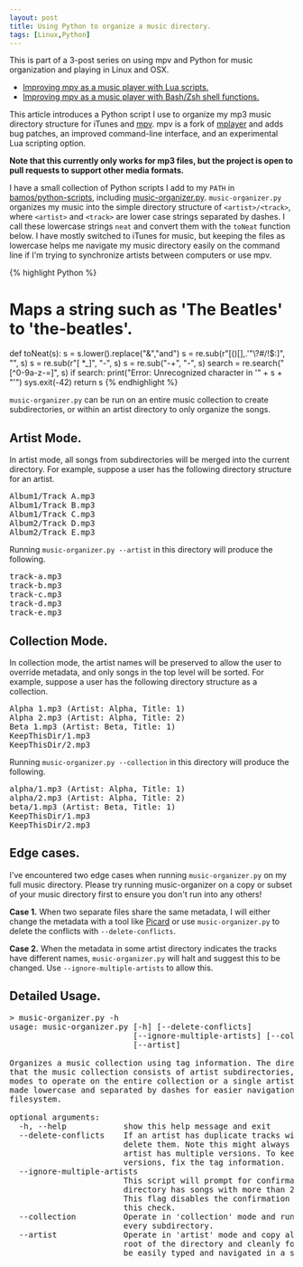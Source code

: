 ```yaml
---
layout: post
title: Using Python to organize a music directory.
tags: [Linux,Python]
---
```


This is part of a 3-post series on using mpv and Python
for music organization and playing in Linux and OSX.

+ [Improving mpv as a music player with Lua scripts.][mpv-lua-scripting]
+ [Improving mpv as a music player with Bash/Zsh shell functions.][mpv-shell-rc]

This article introduces a Python script I use to organize my
mp3 music directory structure for iTunes and [mpv][mpv].
mpv is a fork of [mplayer][mplayer] and adds
bug patches, an improved command-line interface, and
an experimental Lua scripting option.

__Note that this currently only works for mp3 files,
but the project is open to pull requests to support
other media formats.__

I have a small collection of Python scripts I add to my `PATH`
in [bamos/python-scripts][python-scripts], including
[music-organizer.py][music-organizer.py].
`music-organizer.py` organizes my music into the simple directory
structure of `<artist>/<track>`, where `<artist>` and `<track>` are
lower case strings separated by dashes.
I call these lowercase strings `neat` and convert them with the `toNeat`
function below.
I have mostly switched to iTunes for music, but keeping the files
as lowercase helps me navigate my music directory easily on the command
line if I'm trying to synchronize artists between computers or
use mpv.

{% highlight Python %}
# Maps a string such as 'The Beatles' to 'the-beatles'.
def toNeat(s):
  s = s.lower().replace("&","and")
  s = re.sub(r"[()\[\],.'\"\\\?\#/\!\$\:]", "", s)
  s = re.sub(r"[ \*\_]", "-", s)
  s = re.sub("-+", "-", s)
  search = re.search("[^0-9a-z\-\=]", s)
  if search:
    print("Error: Unrecognized character in '" + s + "'")
    sys.exit(-42)
  return s
{% endhighlight %}

`music-organizer.py` can be run on an entire music collection to
create subdirectories, or within an artist directory to only
organize the songs.

## Artist Mode.
In artist mode, all songs from subdirectories will be merged into
the current directory.
For example, suppose a user has the following directory structure
for an artist.

<pre>
Album1/Track A.mp3
Album1/Track B.mp3
Album1/Track C.mp3
Album2/Track D.mp3
Album2/Track E.mp3
</pre>

Running `music-organizer.py --artist` in this directory will
produce the following.

<pre>
track-a.mp3
track-b.mp3
track-c.mp3
track-d.mp3
track-e.mp3
</pre>

## Collection Mode.
In collection mode, the artist names will be preserved to allow
the user to override metadata, and only songs in the top level will
be sorted.
For example, suppose a user has the following directory structure
as a collection.

<pre>
Alpha 1.mp3 (Artist: Alpha, Title: 1)
Alpha 2.mp3 (Artist: Alpha, Title: 2)
Beta 1.mp3 (Artist: Beta, Title: 1)
KeepThisDir/1.mp3
KeepThisDir/2.mp3
</pre>

Running `music-organizer.py --collection` in this directory will
produce the following.

<pre>
alpha/1.mp3 (Artist: Alpha, Title: 1)
alpha/2.mp3 (Artist: Alpha, Title: 2)
beta/1.mp3 (Artist: Beta, Title: 1)
KeepThisDir/1.mp3
KeepThisDir/2.mp3
</pre>

## Edge cases.
I've encountered two edge cases when running `music-organizer.py` on
my full music directory. Please try running music-organizer on
a copy or subset of your music directory first to ensure you don't
run into any others!

**Case 1.** When two separate files share the same metadata, I will either
change the metadata with a tool like [Picard][picard] or
use `music-organizer.py` to delete the conflicts with `--delete-conflicts`.

**Case 2.** When the metadata in some artist directory indicates the
tracks have different names, `music-organizer.py` will halt
and suggest this to be changed.
Use `--ignore-multiple-artists` to allow this.

## Detailed Usage.
<pre>
> music-organizer.py -h
usage: music-organizer.py [-h] [--delete-conflicts]
                          [--ignore-multiple-artists] [--collection]
                          [--artist]

Organizes a music collection using tag information. The directory format is
that the music collection consists of artist subdirectories, and there are 2
modes to operate on the entire collection or a single artist. All names are
made lowercase and separated by dashes for easier navigation in a Linux
filesystem.

optional arguments:
  -h, --help            show this help message and exit
  --delete-conflicts    If an artist has duplicate tracks with the same name,
                        delete them. Note this might always be best in case an
                        artist has multiple versions. To keep multiple
                        versions, fix the tag information.
  --ignore-multiple-artists
                        This script will prompt for confirmation if an artist
                        directory has songs with more than 2 different tags.
                        This flag disables the confirmation and won't perform
                        this check.
  --collection          Operate in 'collection' mode and run 'artist' mode on
                        every subdirectory.
  --artist              Operate in 'artist' mode and copy all songs to the
                        root of the directory and cleanly format the names to
                        be easily typed and navigated in a shell.
</pre>

[mpv]: http://mpv.io
[mplayer]: http://www.mplayerhq.hu

[mpv-lua-scripting]: http://bamos.io/2014/07/05/mpv-lua-scripting
[mpv-shell-rc]: http://bamos.io/2014/07/05/mpv-shell-rc/

[python-scripts]: https://github.com/bamos/python-scripts
[music-organizer.py]: https://github.com/bamos/python-scripts/blob/master/python2.7/music-organizer.py
[picard]: https://musicbrainz.org/doc/MusicBrainz_Picard
